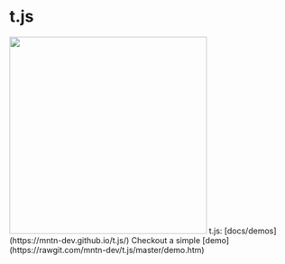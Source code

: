 # t.js
<img src="https://mntn-dev.github.io/t.js/t.js.png" height="350" width="350"/>
t.js: [docs/demos](https://mntn-dev.github.io/t.js/)
Checkout a simple [demo](https://rawgit.com/mntn-dev/t.js/master/demo.htm)

